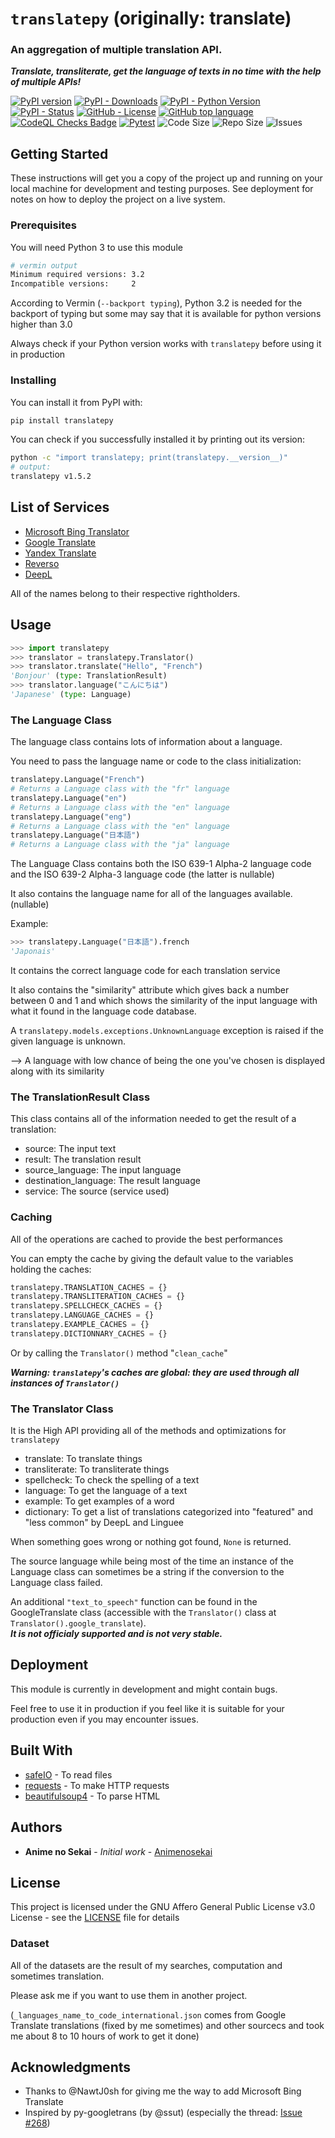# `translatepy` (originally: translate)

### An aggregation of multiple translation API.  
***Translate, transliterate, get the language of texts in no time with the help of multiple APIs!***

[![PyPI version](https://badge.fury.io/py/translatepy.svg)](https://pypi.org/project/translatepy/)
[![PyPI - Downloads](https://img.shields.io/pypi/dm/translatepy)](https://pypistats.org/packages/translatepy)
[![PyPI - Python Version](https://img.shields.io/pypi/pyversions/translatepy)](https://pypi.org/project/translatepy/)
[![PyPI - Status](https://img.shields.io/pypi/status/translatepy)](https://pypi.org/project/translatepy/)
[![GitHub - License](https://img.shields.io/github/license/Animenosekai/translate)](https://github.com/Animenosekai/translate/blob/master/LICENSE)
[![GitHub top language](https://img.shields.io/github/languages/top/Animenosekai/translate)](https://github.com/Animenosekai/translate)
[![CodeQL Checks Badge](https://github.com/Animenosekai/translate/workflows/CodeQL%20Python%20Analysis/badge.svg)](https://github.com/Animenosekai/translate/actions?query=workflow%3ACodeQL)
[![Pytest](https://github.com/Animenosekai/translate/actions/workflows/pytest.yml/badge.svg)](https://github.com/Animenosekai/translate/actions/workflows/pytest.yml)
![Code Size](https://img.shields.io/github/languages/code-size/Animenosekai/translate)
![Repo Size](https://img.shields.io/github/repo-size/Animenosekai/translate)
![Issues](https://img.shields.io/github/issues/Animenosekai/translate)


## Getting Started

These instructions will get you a copy of the project up and running on your local machine for development and testing purposes. See deployment for notes on how to deploy the project on a live system.

### Prerequisites

You will need Python 3 to use this module

```bash
# vermin output
Minimum required versions: 3.2
Incompatible versions:     2
```

According to Vermin (`--backport typing`), Python 3.2 is needed for the backport of typing but some may say that it is available for python versions higher than 3.0

Always check if your Python version works with `translatepy` before using it in production

### Installing

You can install it from PyPI with:

```bash
pip install translatepy
```

You can check if you successfully installed it by printing out its version:

```bash
python -c "import translatepy; print(translatepy.__version__)"
# output:
translatepy v1.5.2
```

## List of Services

- [Microsoft Bing Translator](https://www.bing.com/translator)
- [Google Translate](https://translate.google.com)
- [Yandex Translate](https://translate.yandex.com)
- [Reverso](https://www.reverso.net/text_translation.aspx)
- [DeepL](https://www.deepl.com/translator)

All of the names belong to their respective rightholders.


## Usage
```python
>>> import translatepy
>>> translator = translatepy.Translator()
>>> translator.translate("Hello", "French")
'Bonjour' (type: TranslationResult)
>>> translator.language("こんにちは")
'Japanese' (type: Language)
```

### The Language Class
The language class contains lots of information about a language.

You need to pass the language name or code to the class initialization:
```python
translatepy.Language("French")
# Returns a Language class with the "fr" language
translatepy.Language("en")
# Returns a Language class with the "en" language
translatepy.Language("eng")
# Returns a Language class with the "en" language
translatepy.Language("日本語")
# Returns a Language class with the "ja" language
```

The Language Class contains both the ISO 639-1 Alpha-2 language code and the ISO 639-2 Alpha-3 language code (the latter is nullable)

It also contains the language name for all of the languages available. (nullable)

Example:
```python
>>> translatepy.Language("日本語").french
'Japonais'
```

It contains the correct language code for each translation service

It also contains the "similarity" attribute which gives back a number between 0 and 1 and which shows the similarity of the input language with what it found in the language code database.

A `translatepy.models.exceptions.UnknownLanguage` exception is raised if the given language is unknown.

——> A language with low chance of being the one you've chosen is displayed along with its similarity

### The TranslationResult Class
This class contains all of the information needed to get the result of a translation:

- source: The input text
- result: The translation result
- source_language: The input language
- destination_language: The result language
- service: The source (service used)

### Caching
All of the operations are cached to provide the best performances

You can empty the cache by giving the default value to the variables holding the caches:

```python
translatepy.TRANSLATION_CACHES = {}
translatepy.TRANSLITERATION_CACHES = {}
translatepy.SPELLCHECK_CACHES = {}
translatepy.LANGUAGE_CACHES = {}
translatepy.EXAMPLE_CACHES = {}
translatepy.DICTIONNARY_CACHES = {}
```

Or by calling the `Translator()` method "`clean_cache`"

***Warning: `translatepy`'s caches are global: they are used through all instances of `Translator()`***

### The Translator Class
It is the High API providing all of the methods and optimizations for `translatepy`
- translate: To translate things
- transliterate: To transliterate things
- spellcheck: To check the spelling of a text
- language: To get the language of a text
- example: To get examples of a word
- dictionary: To get a list of translations categorized into "featured" and "less common" by DeepL and Linguee

When something goes wrong or nothing got found, `None` is returned.

The source language while being most of the time an instance of the Language class can sometimes be a string if the conversion to the Language class failed.


An additional `"text_to_speech"` function can be found in the GoogleTranslate class (accessible with the `Translator()` class at `Translator().google_translate`).  
***It is not officialy supported and is not very stable.***


## Deployment

This module is currently in development and might contain bugs.

Feel free to use it in production if you feel like it is suitable for your production even if you may encounter issues.

## Built With

* [safeIO](https://github.com/Animenosekai/safeIO) - To read files
* [requests](https://github.com/psf/requests) - To make HTTP requests
* [beautifulsoup4](https://pypi.org/project/beautifulsoup4/) - To parse HTML

## Authors

* **Anime no Sekai** - *Initial work* - [Animenosekai](https://github.com/Animenosekai)

## License

This project is licensed under the GNU Affero General Public License v3.0 License - see the [LICENSE](LICENSE) file for details

### Dataset
All of the datasets are the result of my searches, computation and sometimes translation.

Please ask me if you want to use them in another project.

(`_languages_name_to_code_international.json` comes from Google Translate translations (fixed by me sometimes) and other sourcecs and took me about 8 to 10 hours of work to get it done)

## Acknowledgments

* Thanks to @NawtJ0sh for giving me the way to add Microsoft Bing Translate
* Inspired by py-googletrans (by @ssut) (especially the thread: [Issue #268](https://github.com/ssut/py-googletrans/issues/268))

